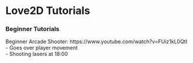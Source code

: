 <h1>Love2D Tutorials</h1>

<h3>Beginner Tutorials</h3>
Beginner Arcade Shooter: https://www.youtube.com/watch?v=FUiz1kL0QtI
<br>- Goes over player movement
<br>- Shooting lasers at 18:00

